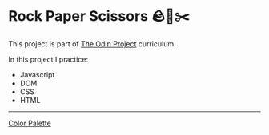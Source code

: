 # Rock Paper Scissors 🪨📄✂️

This project is part of [The Odin Project](https://www.theodinproject.com/lessons/foundations-rock-paper-scissors)
curriculum.

In this project I practice:

- Javascript
- DOM
- CSS
- HTML

---
[Color Palette](https://colorhunt.co/palette/f5efe7d8c4b64f709c213555)
